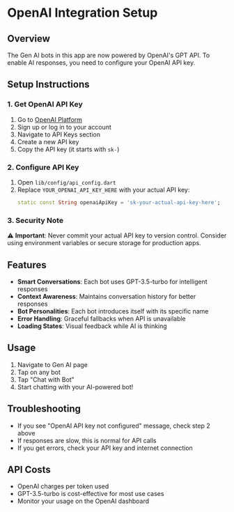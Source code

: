 # OpenAI Integration Setup

## Overview
The Gen AI bots in this app are now powered by OpenAI's GPT API. To enable AI responses, you need to configure your OpenAI API key.

## Setup Instructions

### 1. Get OpenAI API Key
1. Go to [OpenAI Platform](https://platform.openai.com/)
2. Sign up or log in to your account
3. Navigate to API Keys section
4. Create a new API key
5. Copy the API key (it starts with `sk-`)

### 2. Configure API Key
1. Open `lib/config/api_config.dart`
2. Replace `YOUR_OPENAI_API_KEY_HERE` with your actual API key:
   ```dart
   static const String openaiApiKey = 'sk-your-actual-api-key-here';
   ```

### 3. Security Note
⚠️ **Important**: Never commit your actual API key to version control. Consider using environment variables or secure storage for production apps.

## Features
- **Smart Conversations**: Each bot uses GPT-3.5-turbo for intelligent responses
- **Context Awareness**: Maintains conversation history for better responses
- **Bot Personalities**: Each bot introduces itself with its specific name
- **Error Handling**: Graceful fallbacks when API is unavailable
- **Loading States**: Visual feedback while AI is thinking

## Usage
1. Navigate to Gen AI page
2. Tap on any bot
3. Tap "Chat with Bot"
4. Start chatting with your AI-powered bot!

## Troubleshooting
- If you see "OpenAI API key not configured" message, check step 2 above
- If responses are slow, this is normal for API calls
- If you get errors, check your API key and internet connection

## API Costs
- OpenAI charges per token used
- GPT-3.5-turbo is cost-effective for most use cases
- Monitor your usage on the OpenAI dashboard
